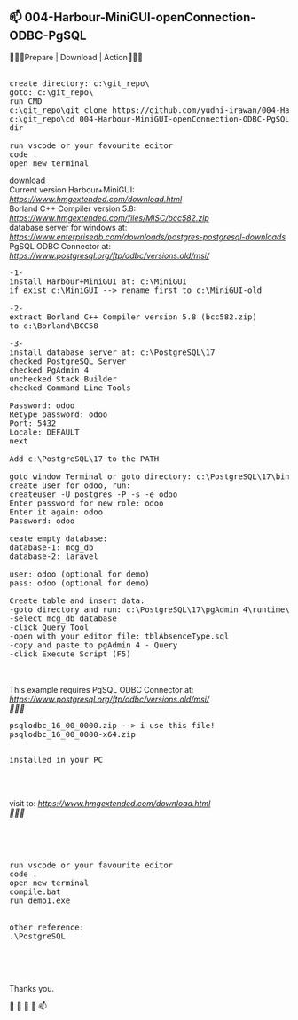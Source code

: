 <h2>📫 004-Harbour-MiniGUI-openConnection-ODBC-PgSQL</h2>


 💞️💞️💞️<span class="font-weight-bold">Prepare | Download | Action</span>💞️💞️💞️
 <br>
<br>
<pre>
create directory: c:\git_repo\
goto: c:\git_repo\
run CMD
c:\git_repo\git clone https://github.com/yudhi-irawan/004-Harbour-MiniGUI-openConnection-ODBC-PgSQL.git
c:\git_repo\cd 004-Harbour-MiniGUI-openConnection-ODBC-PgSQL
dir

run vscode or your favourite editor
code .
open new terminal
</pre>
download<br>
<span class="font-weight-bold">Current version Harbour+MiniGUI: </span>
<i>	
<a href="https://www.hmgextended.com/download.html">https://www.hmgextended.com/download.html</a>
</i>
<br>
<span class="font-weight-bold">Borland C++ Compiler version 5.8: </span>
<i>	
<a href="https://www.hmgextended.com/files/MISC/bcc582.zip">https://www.hmgextended.com/files/MISC/bcc582.zip</a>
</i>
<br>
<span class="font-weight-bold">database server for windows at: </span>
<i>	
<a href="https://www.enterprisedb.com/downloads/postgres-postgresql-downloads">https://www.enterprisedb.com/downloads/postgres-postgresql-downloads</a>
</i>
<br>
<span class="font-weight-bold">PgSQL ODBC Connector at: </span>
<i>	
<a href="https://www.postgresql.org/ftp/odbc/versions.old/msi/">https://www.postgresql.org/ftp/odbc/versions.old/msi/</a>
</i>
<br>
<pre>
-1-
install Harbour+MiniGUI at: c:\MiniGUI
if exist c:\MiniGUI --> rename first to c:\MiniGUI-old

-2-
extract Borland C++ Compiler version 5.8 (bcc582.zip)
to c:\Borland\BCC58

-3-
install database server at: c:\PostgreSQL\17
checked PostgreSQL Server
checked PgAdmin 4
unchecked Stack Builder
checked Command Line Tools

Password: odoo
Retype password: odoo
Port: 5432
Locale: DEFAULT
next

Add c:\PostgreSQL\17 to the PATH

goto window Terminal or goto directory: c:\PostgreSQL\17\bin\
create user for odoo, run:
createuser -U postgres -P -s -e odoo
Enter password for new role: odoo
Enter it again: odoo
Password: odoo

ceate empty database:
database-1: mcg_db
database-2: laravel

user: odoo (optional for demo)
pass: odoo (optional for demo)

Create table and insert data:
-goto directory and run: c:\PostgreSQL\17\pgAdmin 4\runtime\pgAdmin4.exe
-select mcg_db database
-click Query Tool
-open with your editor file: tblAbsenceType.sql
-copy and paste to pgAdmin 4 - Query
-click Execute Script (F5)
</pre>
<br>
<br>
<span class="font-weight-bold">This example requires PgSQL ODBC Connector at: </span>
<i>	
<a href="https://www.postgresql.org/ftp/odbc/versions.old/msi/">https://www.postgresql.org/ftp/odbc/versions.old/msi/</a>
<br>🌱🌱🌱<br>
</i>
<pre>
psqlodbc_16_00_0000.zip --> i use this file!
psqlodbc_16_00_0000-x64.zip

installed in your PC
</pre>
<br>
<br>
<span class="font-weight-bold">visit to: </span>
<i>	
<a href="https://www.hmgextended.com/download.html">https://www.hmgextended.com/download.html</a>
<br>🌱🌱🌱<br>
</i>
<pre>




run vscode or your favourite editor
code .
open new terminal
compile.bat
run demo1.exe


other reference: 
.\PostgreSQL

</pre>


<br><br>
 
 
 Thanks you. 

 👋 👀 🌱 💞️ 📫 